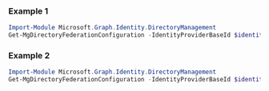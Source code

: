 ### Example 1
```powershell
Import-Module Microsoft.Graph.Identity.DirectoryManagement
Get-MgDirectoryFederationConfiguration -IdentityProviderBaseId $identityProviderBaseId -Filter "domains/any(x: x/id eq 'contoso.com')" 
```
### Example 2
```powershell
Import-Module Microsoft.Graph.Identity.DirectoryManagement
Get-MgDirectoryFederationConfiguration -IdentityProviderBaseId $identityProviderBaseId
```
